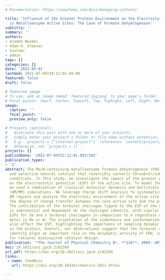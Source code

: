 ```yaml
---
# Documentation: https://wowchemy.com/docs/managing-content/

title: 'Influence of the Greater Protein Environment on the Electrostatic Potential
  in Metalloenzyme Active Sites: The Case of Formate Dehydrogenase'
subtitle: ''
summary: ''
authors:
- Azadeh Nazemi
- Adam H. Steeves
- kastner
- admin
tags: []
categories: []
date: '2022-05-01'
lastmod: 2022-07-04T18:12:02-04:00
featured: false
draft: false

# Featured image
# To use, add an image named `featured.jpg/png` to your page's folder.
# Focal points: Smart, Center, TopLeft, Top, TopRight, Left, Right, BottomLeft, Bottom, BottomRight.
image:
  caption: ''
  focal_point: ''
  preview_only: false

# Projects (optional).
#   Associate this post with one or more of your projects.
#   Simply enter your project's folder or file name without extension.
#   E.g. `projects = ["internal-project"]` references `content/project/deep-learning/index.md`.
#   Otherwise, set `projects = []`.
projects: []
publishDate: '2022-07-04T22:12:01.891738Z'
publication_types:
- '2'
abstract: The Mo/W-containing metalloenzyme formate dehydrogenase (FDH) is an efficient
  and selective natural catalyst that reversibly converts CO<sub>2</sub> to formate under ambient
  conditions. In this study, we investigate the impact of the greater protein environment
  on the electrostatic potential (ESP) of the active site. To model the enzyme environment,
  we used a combination of classical molecular dynamics and multiscale quantum-mechanical/molecular-mechanical
  (QM/MM) simulations. We leverage charge shift analysis to systematically construct
  QM regions and analyze the electronic environment of the active site by evaluating
  the degree of charge transfer between the core active site and the protein environment.
  The contribution of the terminal chalcogen ligand to the ESP of the metal center
  is substantial and dependent on the chalcogen identity, with similar, less negative
  ESPs for Se and S terminal chalcogens in comparison to O regardless of whether the
  metal is Mo or W. The orientation of the sidechains and conformations of the cofactor
  also affect the ESP, highlighting the importance of sampling dynamic fluctuations
  in the protein. Overall, our observations suggest that the terminal chalcogen ligand
  identity plays an important role in the enzymatic activity of FDH, suggesting opportunities
  for rational bioinspired catalyst design.
publication: '*The Journal of Physical Chemistry B*, **126**, 4069--4079 (2022)'
doi: 10.1021/acs.jpcb.2c02260
url_pdf: https://doi.org/10.1021/acs.jpcb.2c02260
links:
 - name: ChemRxiv
   url: https://doi.org/10.26434/chemrxiv-2021-dfx2w

---
```

